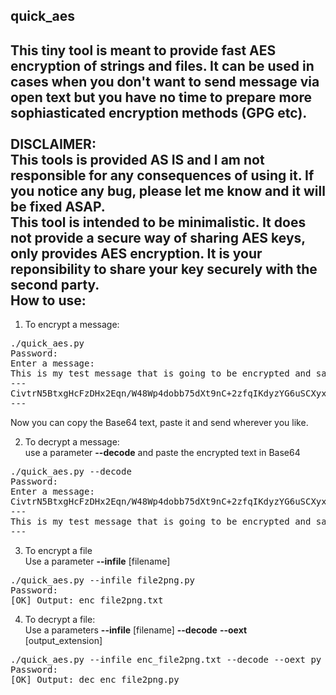 quick_aes
--
This tiny tool is meant to provide fast AES encryption of strings and files.
It can be used in cases when you don't want to send message via open text but you have no time to prepare more sophiasticated encryption methods (GPG etc).
<br/><br/>
DISCLAIMER: <br/>
This tools is provided AS IS and I am not responsible for any consequences of using it. If you notice any bug, please let me know and it will be fixed ASAP.
<br/>
This tool is intended to be minimalistic. It does not provide a secure way of sharing AES keys, only provides AES encryption. It is your reponsibility to share your key securely with the second party.
<br/>
How to use:
-
1) To encrypt a message:

<pre>
./quick_aes.py 
Password: 
Enter a message:
This is my test message that is going to be encrypted and saved in Base64!
---
CivtrN5BtxgHcFzDHx2Eqn/W48Wp4dobb75dXt9nC+2zfqIKdyzYG6uSCXyxOeV2rAoy2kjhkKCjFgBKAkI6yXgAb6VCWOY+4pgHt/+7ucH9EWY2hY7YeHNdUKvSplQn
---
</pre>
Now you can copy the Base64 text, paste it and send wherever you like.

2) To decrypt a message:<br/>
use a parameter <b>--decode</b> and paste the encrypted text in Base64
<pre>
./quick_aes.py --decode
Password: 
Enter a message:
CivtrN5BtxgHcFzDHx2Eqn/W48Wp4dobb75dXt9nC+2zfqIKdyzYG6uSCXyxOeV2rAoy2kjhkKCjFgBKAkI6yXgAb6VCWOY+4pgHt/+7ucH9EWY2hY7YeHNdUKvSplQn
---
This is my test message that is going to be encrypted and saved in Base64!
---
</pre>
3) To encrypt a file<br/>
Use a parameter <b>--infile</b> [filename]
<pre>
./quick_aes.py --infile file2png.py 
Password: 
[OK] Output: enc_file2png.txt
</pre>
4) To decrypt a file:<br/>
Use a parameters <b>--infile</b> [filename] <b>--decode</b> <b>--oext</b> [output_extension]
<pre>
./quick_aes.py --infile enc_file2png.txt --decode --oext py
Password: 
[OK] Output: dec_enc_file2png.py
</pre>

